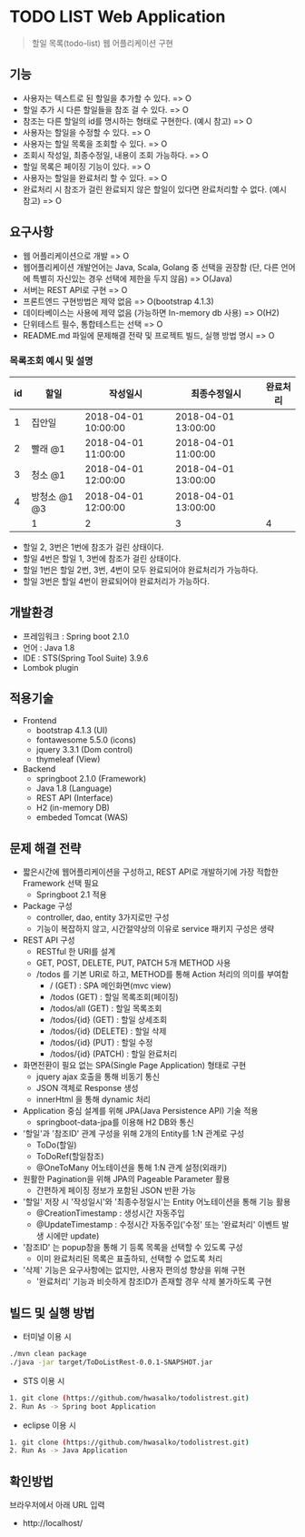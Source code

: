 # TODO LIST Web Application
> 할일 목록(todo-list) 웹 어플리케이션 구현


## 기능
* 사용자는 텍스트로 된 할일을 추가할 수 있다. => O
* 할일 추가 시 다른 할일들을 참조 걸 수 있다. => O
* 참조는 다른 할일의 id를 명시하는 형태로 구현한다. (예시 참고) => O
* 사용자는 할일을 수정할 수 있다. => O
* 사용자는 할일 목록을 조회할 수 있다. => O
* 조회시 작성일, 최종수정일, 내용이 조회 가능하다. => O
* 할일 목록은 페이징 기능이 있다. => O
* 사용자는 할일을 완료처리 할 수 있다. => O
* 완료처리 시 참조가 걸린 완료되지 않은 할일이 있다면 완료처리할 수 없다. (예시 참고) => O


## 요구사항
* 웹 어플리케이션으로 개발 => O
* 웹어플리케이션 개발언어는 Java, Scala, Golang 중 선택을 권장함 (단, 다른 언어에 특별히 자신있는 경우 선택에 제한을 두지 않음) => O(Java)
* 서버는 REST API로 구현 => O
* 프론트엔드 구현방법은 제약 없음 => O(bootstrap 4.1.3)
* 데이타베이스는 사용에 제약 없음 (가능하면 In-memory db 사용) => O(H2) 
* 단위테스트 필수, 통합테스트는 선택  => O
* README.md 파일에 문제해결 전략 및 프로젝트 빌드, 실행 방법 명시  => O

### 목록조회 예시 및 설명
| id | 할일 | 작성일시 | 최종수정일시 | 완료처리 |
|----|-------------|---------------------|----------|---------------------|
| 1 | 집안일 | 2018-04-01 10:00:00 | 2018-04-01 13:00:00 |  |
| 2 | 빨래 @1 | 2018-04-01 11:00:00 | 2018-04-01 11:00:00 |  |
| 3 | 청소 @1 | 2018-04-01 12:00:00 | 2018-04-01 13:00:00 |  |
| 4 | 방청소 @1 @3 | 2018-04-01 12:00:00 | 2018-04-01 13:00:00 |  | 
                        | 1 | 2 | 3 | 4 | 5 |

* 할일 2, 3번은 1번에 참조가 걸린 상태이다.
* 할일 4번은 할일 1, 3번에 참조가 걸린 상태이다.
* 할일 1번은 할일 2번, 3번, 4번이 모두 완료되어야 완료처리가 가능하다.
* 할일 3번은 할일 4번이 완료되어야 완료처리가 가능하다.


## 개발환경
- 프레임워크 : Spring boot 2.1.0
- 언어 : Java 1.8
- IDE : STS(Spring Tool Suite) 3.9.6
- Lombok plugin

## 적용기술
- Frontend 
    - bootstrap 4.1.3   (UI) 
    - fontawesome 5.5.0 (icons)
    - jquery 3.3.1      (Dom control)
    - thymeleaf         (View)
- Backend 
    - springboot 2.1.0  (Framework) 
    - Java 1.8          (Language)
    - REST API          (Interface)
    - H2                (in-memory DB)
    - embeded Tomcat    (WAS)


## 문제 해결 전략
- 짧은시간에 웹어플리케이션을 구성하고, REST API로 개발하기에 가장 적합한 Framework 선택 필요 
    - Springboot 2.1 적용
- Package 구성
    - controller, dao, entity 3가지로만 구성
    - 기능이 복잡하지 않고, 시간절약상의 이유로 service 패키지 구성은 생략
- REST API 구성
    - RESTful 한 URI를 설계
    - GET, POST, DELETE, PUT, PATCH 5개 METHOD 사용
    - /todos 를 기본 URI로 하고, METHOD를 통해 Action 처리의 의미를 부여함
        - / (GET) : SPA 메인화면(mvc view)
        - /todos (GET) : 할일 목록조회(페이징)
        - /todos/all (GET) : 할일 목록조회
        - /todos/{id} (GET) : 할일 상세조회
        - /todos/{id} (DELETE) : 할일 삭제
        - /todos/{id} (PUT) : 할일 수정
        - /todos/{id} (PATCH) : 할일 완료처리    
- 화면전환이 필요 없는 SPA(Single Page Application) 형태로 구현
    - jquery ajax 호출을 통해 비동기 통신
    - JSON 객체로 Response 생성
    - innerHtml 을 통해 dynamic 처리
- Application 중심 설계를 위해 JPA(Java Persistence API) 기술 적용
    - springboot-data-jpa를 이용해 H2 DB와 통신
- '할일'과 '참조ID' 관계 구성을 위해 2개의 Entity를 1:N 관계로 구성
    - ToDo(할일) 
    - ToDoRef(할일참조)
    - @OneToMany 어노테이션을 통해 1:N 관계 설정(외래키)
- 원활한 Pagination을 위해 JPA의 Pageable Parameter 활용
    - 간편하게 페이징 정보가 포함된 JSON 반환 가능
- '할일' 저장 시 '작성일시'와 '최종수정일시'는 Entity 어노테이션을 통해 기능 활용
    - @CreationTimestamp : 생성시간 자동주입
    - @UpdateTimestamp : 수정시간 자동주입('수정' 또는 '완료처리' 이벤트 발생 시에만 update)
- '참조ID' 는 popup창을 통해 기 등록 목록을 선택할 수 있도록 구성
    - 이미 완료처리된 목록은 표출하되, 선택할 수 없도록 처리
- '삭제' 기능은 요구사항에는 없지만, 사용자 편의성 향상을 위해 구현
    - '완료처리' 기능과 비슷하게 참조ID가 존재할 경우 삭제 불가하도록 구현    
    
## 빌드 및 실행 방법
- 터미널 이용 시
``` bash
./mvn clean package
./java -jar target/ToDoListRest-0.0.1-SNAPSHOT.jar
```

- STS 이용 시
``` bash
1. git clone (https://github.com/hwasalko/todolistrest.git)
2. Run As -> Spring boot Application
```

- eclipse 이용 시
``` bash
1. git clone (https://github.com/hwasalko/todolistrest.git)
2. Run As -> Java Application
```

## 확인방법
브라우저에서 아래 URL 입력
- http://localhost/
